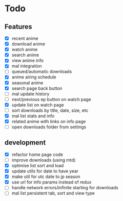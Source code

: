 Todo
=====
## Features
- [x] recent anime
- [x] download anime
- [x] watch anime
- [x] search anime
- [x] view anime info
- [x] mal integration
- [ ] queued/automatic downloads
- [x] anime airing schedule
- [x] seasonal anime
- [x] search page back button
- [ ] mal update history
- [ ] next/previous ep button on watch page
- [x] update list on watch page
- [ ] sort downloads by title, date, size, etc
- [x] mal list stats and info
- [x] related anime with links on info page
- [ ] open downloads folder from settings

## development
- [x] refactor home page code
- [ ] improve downloads (using mtd)
- [x] optimise list sort and load
- [x] update utils for date to have year
- [x] make util for utc date to jp season
- [x] use url for info params instead of redux
- [ ] handle network errors/infinite starting for downloads
- [ ] mal list persistent tab, sort and view type
